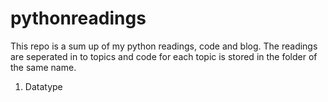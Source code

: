 # pythonreadings
This repo is a sum up of my python readings, code and blog.
The readings are seperated in to topics and code for each topic is
stored in the folder of the same name.

1. Datatype
